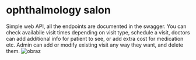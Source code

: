 # ophthalmology salon
Simple web API, all the endpoints are documented in the swagger. 
You can check availabile visit times depending on visit type, schedule a visit, doctors can add additional info for patient to see, or add extra cost for medication etc. Admin can add or modify existing visit any way they want, and delete them. 
![obraz](https://github.com/soleshhaker/ophthalmology-salon/assets/66915452/0595842b-982f-48f6-ad9c-3948dfb60bb9)
